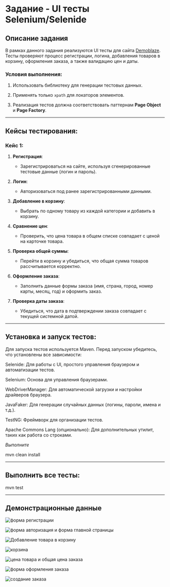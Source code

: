 # Задание - UI тесты Selenium/Selenide

## Описание задания
В рамках данного задания реализуются UI тесты для сайта [Demoblaze](https://www.demoblaze.com/). Тесты проверяют процесс регистрации, логина, добавления товаров в корзину, оформления заказа, а также валидацию цен и даты.

### Условия выполнения:

1. Использовать библиотеку для генерации тестовых данных.
   
2. Применять только `xpath` для локаторов элементов.
   
3. Реализация тестов должна соответствовать паттернам **Page Object** и **Page Factory**.

---

## Кейсы тестирования:

### Кейс 1:

1. **Регистрация**:
   
   - Зарегистрироваться на сайте, используя сгенерированные тестовые данные (логин и пароль).
     
2. **Логин**:
   
   - Авторизоваться под ранее зарегистрированными данными.
     
3. **Добавление в корзину**:
   
   - Выбрать по одному товару из каждой категории и добавить в корзину.
     
4. **Сравнение цен**:
   
   - Проверить, что цена товара в общем списке совпадает с ценой на карточке товара.
     
5. **Проверка общей суммы**:
    
   - Перейти в корзину и убедиться, что общая сумма товаров рассчитывается корректно.
     
6. **Оформление заказа**:
    
   - Заполнить данные формы заказа (имя, страна, город, номер карты, месяц, год) и оформить заказ.
     
7. **Проверка даты заказа**:
    
   - Убедиться, что дата в подтверждении заказа совпадает с текущей системной датой.

---

## Установка и запуск тестов:

Для запуска тестов используется Maven. Перед запуском убедитесь, что установлены все зависимости:

Selenide: Для работы с UI, простого управления браузером и автоматизации тестов.

Selenium: Основа для управления браузерами.

WebDriverManager: Для автоматической загрузки и настройки драйверов браузера.

JavaFaker: Для генерации случайных данных (логины, пароли, имена и т.д.).

TestNG: Фреймворк для организации тестов.

Apache Commons Lang (опционально): Для дополнительных утилит, таких как работа со строками.

*Выполните*

mvn clean install

---

## Выполнить все тесты:

mvn test

---

## Демонстрационные данные

![форма регистрации](https://github.com/user-attachments/assets/219edb6a-9872-4d9c-a0ad-46d1f276fcf0)

![форма авторизация и форма главной страницы](https://github.com/user-attachments/assets/642c6fe5-8efa-4387-84f6-2d183032bfd6)

![Добавление товара в корзину](https://github.com/user-attachments/assets/8dde16d7-e811-4f66-9caf-f48ca88f2ee9)

![корзина](https://github.com/user-attachments/assets/85c0fd28-e1f1-4080-aed8-60a5ab931657)

![цена товара и общая цена заказа](https://github.com/user-attachments/assets/da7a5119-2fad-4017-9628-ed5a48e431fc)

![форма оформления заказа](https://github.com/user-attachments/assets/c7021b50-b302-4684-a7a8-e598ab4190e2)

![создание заказа](https://github.com/user-attachments/assets/c2535362-c851-4f49-962e-56ea8bc2e1d0)
